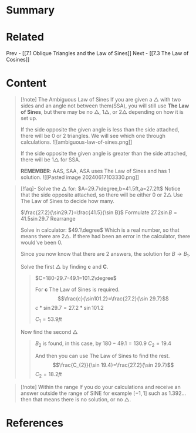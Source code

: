 # Summary
# Related

Prev - [[7.1 Oblique Triangles and the Law of Sines]]
Next - [[7.3 The Law of Cosines]]

# Content

>[!note] The Ambiguous Law of Sines
>If you are given a $\triangle$ with two sides and an angle not between them(SSA), you will still use __The Law of Sines__, but there may be no $\triangle$, $1\triangle$, or $2\triangle$ depending on how it is set up.
>
>If the side opposite the given angle is less than the side attached, there will be 0 or 2 triangles. We will see which one through calculations.
>![[ambiguous-law-of-sines.png]]
>
>If the side opposite the given angle is greater than the side attached, there will be $1\triangle$ for SSA.
>
>__REMEMBER__: AAS, SAA, ASA uses The Law of Sines and has 1 solution.
>![[Pasted image 20240617103330.png]]

>[!faq]- Solve the $\triangle$ for: $A=29.7\degree,b=41.5ft,a=27.2ft$
>Notice that the side opposite attached, so there will be either 0 or $2\triangle$
>Use The Law of Sines to decide how many.
>
>$\frac{27.2}{\sin29.7}=\frac{41.5}{\sin B}$ Formulate
>$27.2\sin B=41.5\sin 29.7$ Rearrange
>
>Solve in calculator: $49.1\degree$
>Which is a real number, so that means there are $2\triangle$. If there had been an error in the calculator, there would've been 0.
>
>Since you now know that there are 2 answers, the solution for $B\to B_{1}$.
>
>Solve the first $\triangle$ by finding __c__ and __C__.
> >$C=180-29.7-49.1=101.2\degree$
> >
> >For __c__ The Law of Sines is required.
> >$$\frac{c}{\sin101.2}=\frac{27.2}{\sin 29.7}$$
> >$c*\sin 29.7=27.2*\sin 101.2$
> >
> >$C_{1}=53.9ft$
>
>Now find the second $\triangle$
> >$B_{2}$ is found, in this case, by $180-49.1=130.9$
> >$C_{2}=19.4$
> >
> >And then you can use The Law of Sines to find the rest.
> >$$\frac{C_{2}}{\sin 19.4}=\frac{27.2}{\sin 29.7}$$
> >$C_{2}=18.2ft$

>[!note] Within the range
>If you do your calculations and receive an answer outside the range of SINE for example $[-1,1]$ such as $1.392...$ then that means there is no solution, or no $\triangle$.


# References